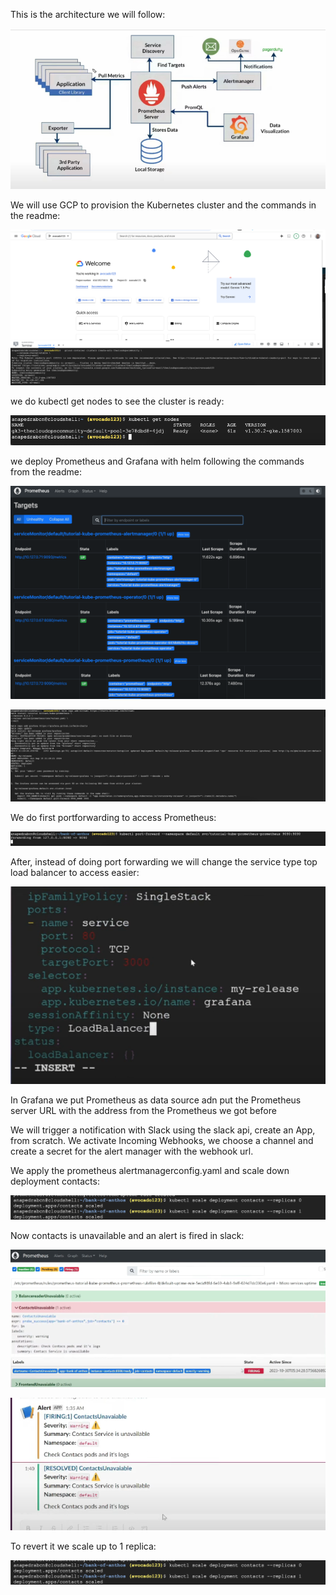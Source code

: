 This is the architecture we will follow:

![architecture](architecture.png)

We will use GCP to provision the Kubernetes cluster and the commands in the readme:

![GCP_image](GCP.png)

we do kubectl get nodes to see the cluster is ready:

![kgetnodes](kgetnodes.png)

we deploy Prometheus and Grafana with helm following the commands from the readme:

![prometheus](prometheus.png)



![grafana](grafana.png)

We do first portforwarding to access Prometheus:

![portforwarding](portforwarding.png)

After, instead of doing port forwarding we will change the service type top load balancer to access easier:

![loadbalancer](loadbalancer.png)

In Grafana we put Prometheus as data source adn put the Prometheus server URL with the address from the Prometheus we got before

We will trigger a notification with Slack using the slack api, create an App, from scratch. We activate Incoming Webhooks, we choose a channel and create a secret for the alert manager with the webhook url.

We apply the prometheus alertmanagerconfig.yaml and scale down deployment contacts:

![replicas0](replicas0.png)

Now contacts is unavailable and an alert is fired in slack:

![contactsunavailable](contactsunavailable.png)

![slackmessages](slackmessages.png)

To revert it we scale up to 1 replica:

![replicas0](replicas0.png)
